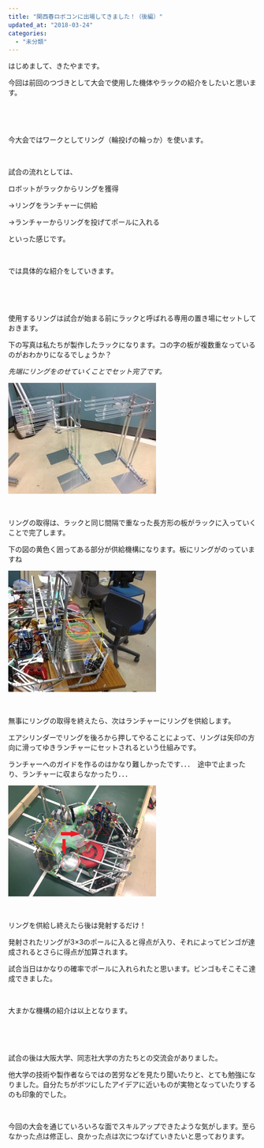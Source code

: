 ```yaml
---
title: "関西春ロボコンに出場してきました！（後編）"
updated_at: "2018-03-24"
categories: 
  - "未分類"
---
```


はじめまして、きたやまです。

今回は前回のつづきとして大会で使用した機体やラックの紹介をしたいと思います。

 

 

今大会ではワークとしてリング（輪投げの輪っか）を使います。

 

試合の流れとしては、

ロボットがラックからリングを獲得

→リングをランチャーに供給

→ランチャーからリングを投げてポールに入れる

といった感じです。

 

では具体的な紹介をしていきます。

 

 

使用するリングは試合が始まる前にラックと呼ばれる専用の置き場にセットしておきます。

下の写真は私たちが製作したラックになります。コの字の板が複数重なっているのがおわかりになるでしょうか？

_先端にリングをのせていくことでセット完了です。_

[![](images/IMG_5858-e1521811377426-300x225.jpg)](http://www.fortefibre.net/blog/wp-content/uploads/2018/03/IMG_5858-e1521811377426.jpg)

 

リングの取得は、ラックと同じ間隔で重なった長方形の板がラックに入っていくことで完了します。

下の図の黄色く囲ってある部分が供給機構になります。板にリングがのっていますね

[![](images/DSC_0074-300x246.jpg)](http://www.fortefibre.net/blog/wp-content/uploads/2018/03/DSC_0074.jpg)

 

無事にリングの取得を終えたら、次はランチャーにリングを供給します。

エアシリンダーでリングを後ろから押してやることによって、リングは矢印の方向に滑ってゆきランチャーにセットされるという仕組みです。

ランチャーへのガイドを作るのはかなり難しかったです．．．　途中で止まったり、ランチャーに収まらなかったり．．．

[![](images/IMG_5860-300x225.png)](http://www.fortefibre.net/blog/wp-content/uploads/2018/03/IMG_5860.png)

 

リングを供給し終えたら後は発射するだけ！

発射されたリングが3×3のポールに入ると得点が入り、それによってビンゴが達成されるとさらに得点が加算されます。

試合当日はかなりの確率でポールに入れられたと思います。ビンゴもそこそこ達成できました。

 

大まかな機構の紹介は以上となります。

 

 

試合の後は大阪大学、同志社大学の方たちとの交流会がありました。

他大学の技術や製作者ならではの苦労などを見たり聞いたりと、とても勉強になりました。自分たちがボツにしたアイデアに近いものが実物となっていたりするのも印象的でした。

 

今回の大会を通じていろいろな面でスキルアップできたような気がします。至らなかった点は修正し、良かった点は次につなげていきたいと思っております。
